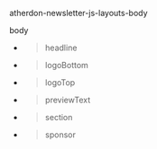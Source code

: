 atherdon-newsletter-js-layouts-body

body
  - > headline
  - > logoBottom
  - > logoTop
  - > previewText
  - > section
  - > sponsor